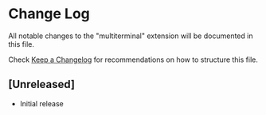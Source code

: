 # Change Log

All notable changes to the "multiterminal" extension will be documented in this file.

Check [Keep a Changelog](http://keepachangelog.com/) for recommendations on how to structure this file.

## [Unreleased]

- Initial release